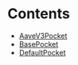 

# Contents
- [AaveV3Pocket](AaveV3Pocket.sol/contract.AaveV3Pocket.md)
- [BasePocket](BasePocket.sol/abstract.BasePocket.md)
- [DefaultPocket](DefaultPocket.sol/contract.DefaultPocket.md)
